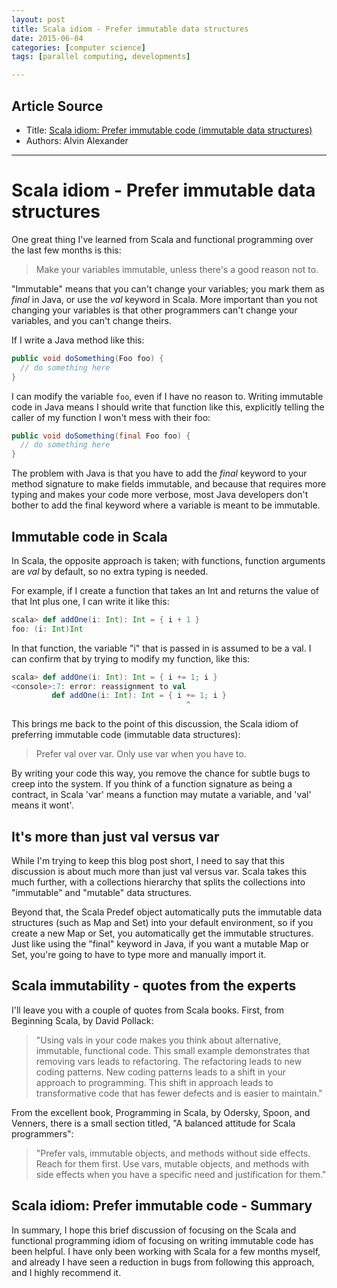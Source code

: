 ```yaml
---
layout: post
title: Scala idiom - Prefer immutable data structures
date: 2015-06-04
categories: [computer science]
tags: [parallel computing, developments]

---
```


## Article Source
* Title: [Scala idiom: Prefer immutable code (immutable data structures)](http://alvinalexander.com/scala/scala-idiom-immutable-code-functional-programming-immutability)
* Authors: Alvin Alexander


----

# Scala idiom - Prefer immutable data structures

One great thing I've learned from Scala and functional programming over
the last few months is this: 

> Make your variables immutable, unless there's a good reason not to.

"Immutable" means that you can't change your variables; you mark them as
*final* in Java, or use the *val* keyword in Scala. More important than
you not changing your variables is that other programmers can't change
your variables, and you can't change theirs.

If I write a Java method like this:

```java
public void doSomething(Foo foo) {
  // do something here
}
```

I can modify the variable `foo`, even if I have no reason to. Writing
immutable code in Java means I should write that function like this,
explicitly telling the caller of my function I won't mess with their
foo:

```java
public void doSomething(final Foo foo) {
  // do something here
}
```

The problem with Java is that you have to add the *final* keyword to
your method signature to make fields immutable, and because that
requires more typing and makes your code more verbose, most Java
developers don't bother to add the final keyword where a variable is
meant to be immutable.

Immutable code in Scala
-----------------------

In Scala, the opposite approach is taken; with functions, function
arguments are *val* by default, so no extra typing is needed.

For example, if I create a function that takes an Int and returns the
value of that Int plus one, I can write it like this:

```scala
scala> def addOne(i: Int): Int = { i + 1 }
foo: (i: Int)Int
```

In that function, the variable "i" that is passed in is assumed to be a
val. I can confirm that by trying to modify my function, like this:

```scala
scala> def addOne(i: Int): Int = { i += 1; i }
<console>:7: error: reassignment to val
         def addOne(i: Int): Int = { i += 1; i }
                                       ^
```

This brings me back to the point of this discussion, the Scala idiom of
preferring immutable code (immutable data structures):

> Prefer val over var. Only use var when you have to.

By writing your code this way, you remove the chance for subtle bugs to
creep into the system. If you think of a function signature as being a
contract, in Scala 'var' means a function may mutate a variable, and
'val' means it wont'.

It's more than just val versus var
----------------------------------

While I'm trying to keep this blog post short, I need to say that this
discussion is about much more than just val versus var. Scala takes this
much further, with a collections hierarchy that splits the collections
into "immutable" and "mutable" data structures. 

Beyond that, the Scala Predef object automatically puts the immutable
data structures (such as Map and Set) into your default environment, so
if you create a new Map or Set, you automatically get the immutable
structures. Just like using the "final" keyword in Java, if you want a
mutable Map or Set, you're going to have to type more and manually
import it.

Scala immutability - quotes from the experts
--------------------------------------------

I'll leave you with a couple of quotes from Scala books. First, from
Beginning Scala, by David Pollack:

> "Using vals in your code makes you think about alternative, immutable,
> functional code. This small example demonstrates that removing vars
> leads to refactoring. The refactoring leads to new coding patterns.
> New coding patterns leads to a shift in your approach to programming.
> This shift in approach leads to transformative code that has fewer
> defects and is easier to maintain."

From the excellent book, Programming in Scala, by Odersky, Spoon, and
Venners, there is a small section titled, "A balanced attitude for Scala
programmers":

> "Prefer vals, immutable objects, and methods without side effects.
> Reach for them first. Use vars, mutable objects, and methods with side
> effects when you have a specific need and justification for them."

Scala idiom: Prefer immutable code - Summary
--------------------------------------------

In summary, I hope this brief discussion of focusing on the Scala and
functional programming idiom of focusing on writing immutable code has
been helpful. I have only been working with Scala for a few months
myself, and already I have seen a reduction in bugs from following this
approach, and I highly recommend it.

